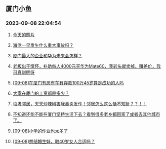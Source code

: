 ## 厦门小鱼 
### 2023-09-08 22:04:54

1. [今天的照片](http://bbs.xmfish.com/read-htm-tid-18068135.html)

2. [海沧一早发生什么重大事故吗？](http://bbs.xmfish.com/read-htm-tid-18068177.html)

3. [厦门最大的企业和华为未来会怎样？](http://bbs.xmfish.com/read-htm-tid-18068125.html)

4. [老板出于情怀，补助每人4000元买华为Mate60，我转头就卖掉，赚差价，我可真聪明呀](http://bbs.xmfish.com/read-htm-tid-18068186.html)

5. [[09-08]在厦门有房有车有存款100万45岁算是成功的人吗](http://bbs.xmfish.com/read-htm-tid-18068254.html)

6. [大家在厦门的工资都是多少？](http://bbs.xmfish.com/read-htm-tid-18068309.html)

7. [垃圾邻居，天天炒辣椒害我鼻炎发作！邻居怎么这么恬不知耻？？！！](http://bbs.xmfish.com/read-htm-tid-18068195.html)

8. [不知道还能不能在厦门坚持生活下去？看到很多老乡都回家了或者去其他城市了。](http://bbs.xmfish.com/read-htm-tid-18068129.html)

9. [[09-08]小学的作业也太多了](http://bbs.xmfish.com/read-htm-tid-18068217.html)

10. [[09-08]想结婚生娃，取40岁女人合适吗？](http://bbs.xmfish.com/read-htm-tid-18068364.html)


